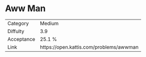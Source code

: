 # Aww Man

<table>
    <tr>
        <td>Category</td>
        <td>Medium</td>
    </tr>
    <tr>
        <td>Diffulty</td>
        <td>3.9</td>
    </tr>
    <tr>
        <td>Acceptance</td>
        <td>25.1 %</td>
    </tr>
    <tr>
        <td>Link</td>
        <td>https://open.kattis.com/problems/awwman</td>
    </tr>
</table>